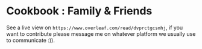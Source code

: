 # Cookbook : Family & Friends

See a live view on `https://www.overleaf.com/read/dvprctgcsmhj`, if you want to contribute please message me on whatever platform we usually use to communicate :)).